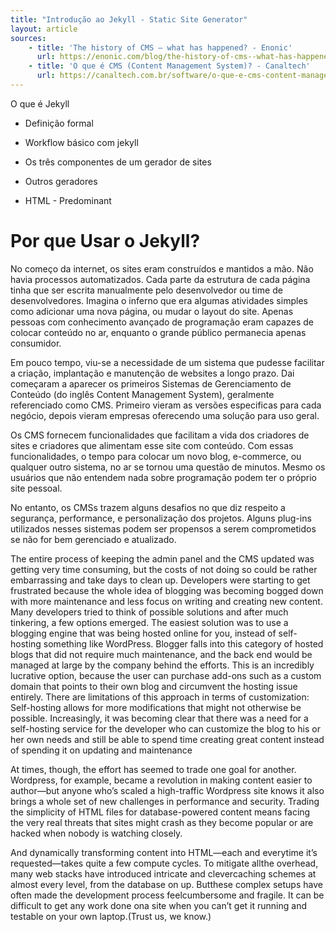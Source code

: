 ```yaml
---
title: "Introdução ao Jekyll - Static Site Generator"
layout: article
sources:
	- title: 'The history of CMS – what has happened? - Enonic'
	  url: https://enonic.com/blog/the-history-of-cms--what-has-happened 
	- title: 'O que é CMS (Content Management System)? - Canaltech'
	  url: https://canaltech.com.br/software/o-que-e-cms-content-management-system/
---
```


O que é Jekyll
- Definição formal
- Workflow básico com jekyll
- Os três componentes de um gerador de sites
- Outros geradores

- HTML - Predominant

# Por que Usar o Jekyll?

No começo da internet, os sites eram construídos e mantidos a mão. Não havia processos automatizados. Cada parte da estrutura de cada página tinha que ser  escrita manualmente pelo desenvolvedor ou time de desenvolvedores. Imagina o inferno que era algumas atividades simples como adicionar uma nova página, ou mudar o layout do site. Apenas pessoas com conhecimento avançado de programação eram capazes de colocar conteúdo no ar, enquanto o grande público permanecia apenas consumidor.

Em pouco tempo, viu-se a necessidade de um sistema que pudesse facilitar a criação, implantação e manutenção de websites a longo prazo. Dai começaram a aparecer os primeiros Sistemas de Gerenciamento de Conteúdo (do inglês Content Management System), geralmente referenciado como CMS. Primeiro vieram as versões especificas para cada negócio, depois vieram empresas oferecendo uma solução para uso geral. 

Os CMS fornecem funcionalidades que facilitam a vida dos criadores de sites e criadores que alimentam esse site com conteúdo. Com essas funcionalidades, o tempo para colocar um novo blog, e-commerce, ou qualquer outro sistema, no ar se tornou uma questão de minutos. Mesmo os usuários que não entendem nada sobre programação podem ter o próprio site pessoal.

No entanto, os CMSs trazem alguns desafios no que diz respeito a segurança, performance, e personalização dos projetos. Alguns plug-ins utilizados nesses sistemas podem ser propensos a serem comprometidos se não for bem gerenciado e atualizado. 

 The entire process of keeping the admin panel and the CMS updated was getting very time consuming, 
but the costs of not doing so could be rather embarrassing and take days to clean up. Developers were starting 
to get frustrated because the whole idea of blogging was becoming bogged down with more maintenance 
and less focus on writing and creating new content. Many developers tried to think of possible solutions 
and after much tinkering, a few options emerged. The easiest solution was to use a blogging engine that was 
being hosted online for you, instead of self-hosting something like WordPress. Blogger falls into this category 
of hosted blogs that did not require much maintenance, and the back end would be managed at large by the 
company behind the efforts. This is an incredibly lucrative option, because the user can purchase add-ons 
such as a custom domain that points to their own blog and circumvent the hosting issue entirely. 
 There are limitations of this approach in terms of customization: Self-hosting allows for more 
modifications that might not otherwise be possible. Increasingly, it was becoming clear that there was a 
need for a self-hosting service for the developer who can customize the blog to his or her own needs and still 
be able to spend time creating great content instead of spending it on updating and maintenance


At times, though, the effort has seemed to trade one goal for another. Wordpress, for example, became a revolution in making content easier to author—but anyone who’s scaled a high-traffic Wordpress site knows it also brings a whole set of new challenges in performance and security. Trading the simplicity of HTML files for database-powered content means facing the very real threats that sites might crash as they become popular or are hacked when nobody is watching closely.


And dynamically transforming content into HTML—each and everytime it’s requested—takes quite a few compute cycles. To mitigate allthe overhead, many web stacks have introduced intricate and clevercaching schemes at almost every level, from the database on up. Butthese complex setups have often made the development process feelcumbersome and fragile. It can be difficult to get any work done ona site when you can’t get it running and testable on your own laptop.(Trust us, we know.)



